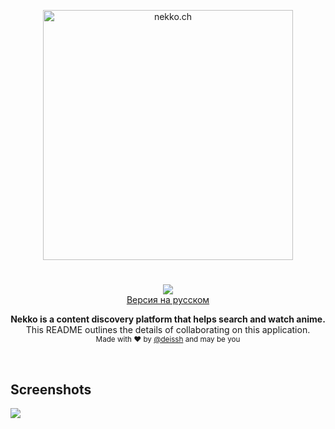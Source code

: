 <p align="center">
  <img src="http://301222.selcdn.com/nekko-ch-cdn1/assets/icon/1.5x/%D0%A0%D0%B5%D1%81%D1%83%D1%80%D1%81%205%401.5x.png" alt="nekko.ch" width="400" />
</p>

<h1 align="center"></h1>

<p align="center">
  <a href="https://circleci.com/gh/nekko-ru/website"><img src="https://circleci.com/gh/nekko-ru/website.svg?style=svg"></a>
  <br />
  <a href="https://github.com/deissh/website/blob/master/README_RU.md">
    Версия на русском
  </a>
</p>

<p align="center">
  <b>Nekko is a content discovery platform that helps search and watch anime.</b></br>
  <span>This README outlines the details of collaborating on this application.</span></br>
  <sub>Made with ❤️ by <a href="https://github.com/deissh">@deissh</a> and may be you</sub>
</p>

<br />

<h2>Screenshots</h2>

<img src="https://i.imgur.com/WPgqVBp.jpg" />
